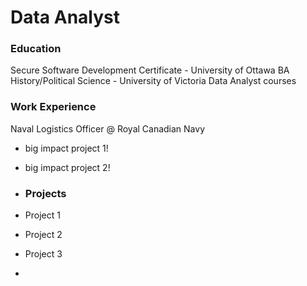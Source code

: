 # Data Analyst

### Education
Secure Software Development Certificate - University of Ottawa
BA History/Political Science - University of Victoria
Data Analyst courses

### Work Experience
Naval Logistics Officer @ Royal Canadian Navy
- big impact project 1!
- big impact project 2!

- ### Projects
- Project 1
- Project 2
- Project 3
- 

